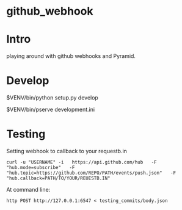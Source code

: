 github_webhook
==============
# Intro
playing around with github webhooks and Pyramid.

# Develop
$VENV/bin/python setup.py develop

$VENV/bin/pserve development.ini
# Testing
Setting webhook to callback to your requestb.in
```
curl -u "USERNAME" -i   https://api.github.com/hub   -F "hub.mode=subscribe"   -F "hub.topic=https://github.com/REPO/PATH/events/push.json"   -F "hub.callback=PATH/TO/YOUR/REUESTB.IN"
```
At command line:

```
http POST http://127.0.0.1:6547 < testing_commits/body.json
```

